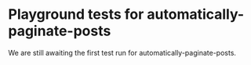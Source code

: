 # Playground tests for automatically-paginate-posts
We are still awaiting the first test run for automatically-paginate-posts.
